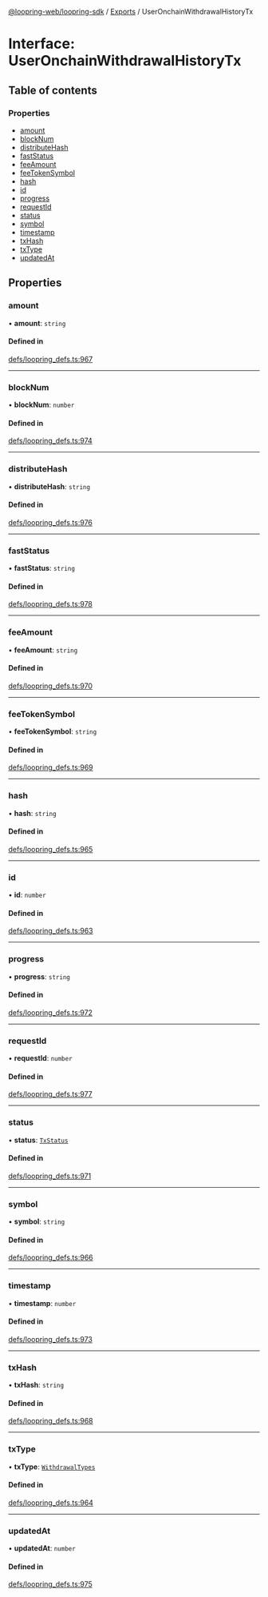 [@loopring-web/loopring-sdk](../README.md) / [Exports](../modules.md) / UserOnchainWithdrawalHistoryTx

# Interface: UserOnchainWithdrawalHistoryTx

## Table of contents

### Properties

- [amount](UserOnchainWithdrawalHistoryTx.md#amount)
- [blockNum](UserOnchainWithdrawalHistoryTx.md#blocknum)
- [distributeHash](UserOnchainWithdrawalHistoryTx.md#distributehash)
- [fastStatus](UserOnchainWithdrawalHistoryTx.md#faststatus)
- [feeAmount](UserOnchainWithdrawalHistoryTx.md#feeamount)
- [feeTokenSymbol](UserOnchainWithdrawalHistoryTx.md#feetokensymbol)
- [hash](UserOnchainWithdrawalHistoryTx.md#hash)
- [id](UserOnchainWithdrawalHistoryTx.md#id)
- [progress](UserOnchainWithdrawalHistoryTx.md#progress)
- [requestId](UserOnchainWithdrawalHistoryTx.md#requestid)
- [status](UserOnchainWithdrawalHistoryTx.md#status)
- [symbol](UserOnchainWithdrawalHistoryTx.md#symbol)
- [timestamp](UserOnchainWithdrawalHistoryTx.md#timestamp)
- [txHash](UserOnchainWithdrawalHistoryTx.md#txhash)
- [txType](UserOnchainWithdrawalHistoryTx.md#txtype)
- [updatedAt](UserOnchainWithdrawalHistoryTx.md#updatedat)

## Properties

### amount

• **amount**: `string`

#### Defined in

[defs/loopring_defs.ts:967](https://github.com/Loopring/loopring_sdk/blob/cd42b57/src/defs/loopring_defs.ts#L967)

___

### blockNum

• **blockNum**: `number`

#### Defined in

[defs/loopring_defs.ts:974](https://github.com/Loopring/loopring_sdk/blob/cd42b57/src/defs/loopring_defs.ts#L974)

___

### distributeHash

• **distributeHash**: `string`

#### Defined in

[defs/loopring_defs.ts:976](https://github.com/Loopring/loopring_sdk/blob/cd42b57/src/defs/loopring_defs.ts#L976)

___

### fastStatus

• **fastStatus**: `string`

#### Defined in

[defs/loopring_defs.ts:978](https://github.com/Loopring/loopring_sdk/blob/cd42b57/src/defs/loopring_defs.ts#L978)

___

### feeAmount

• **feeAmount**: `string`

#### Defined in

[defs/loopring_defs.ts:970](https://github.com/Loopring/loopring_sdk/blob/cd42b57/src/defs/loopring_defs.ts#L970)

___

### feeTokenSymbol

• **feeTokenSymbol**: `string`

#### Defined in

[defs/loopring_defs.ts:969](https://github.com/Loopring/loopring_sdk/blob/cd42b57/src/defs/loopring_defs.ts#L969)

___

### hash

• **hash**: `string`

#### Defined in

[defs/loopring_defs.ts:965](https://github.com/Loopring/loopring_sdk/blob/cd42b57/src/defs/loopring_defs.ts#L965)

___

### id

• **id**: `number`

#### Defined in

[defs/loopring_defs.ts:963](https://github.com/Loopring/loopring_sdk/blob/cd42b57/src/defs/loopring_defs.ts#L963)

___

### progress

• **progress**: `string`

#### Defined in

[defs/loopring_defs.ts:972](https://github.com/Loopring/loopring_sdk/blob/cd42b57/src/defs/loopring_defs.ts#L972)

___

### requestId

• **requestId**: `number`

#### Defined in

[defs/loopring_defs.ts:977](https://github.com/Loopring/loopring_sdk/blob/cd42b57/src/defs/loopring_defs.ts#L977)

___

### status

• **status**: [`TxStatus`](../enums/TxStatus.md)

#### Defined in

[defs/loopring_defs.ts:971](https://github.com/Loopring/loopring_sdk/blob/cd42b57/src/defs/loopring_defs.ts#L971)

___

### symbol

• **symbol**: `string`

#### Defined in

[defs/loopring_defs.ts:966](https://github.com/Loopring/loopring_sdk/blob/cd42b57/src/defs/loopring_defs.ts#L966)

___

### timestamp

• **timestamp**: `number`

#### Defined in

[defs/loopring_defs.ts:973](https://github.com/Loopring/loopring_sdk/blob/cd42b57/src/defs/loopring_defs.ts#L973)

___

### txHash

• **txHash**: `string`

#### Defined in

[defs/loopring_defs.ts:968](https://github.com/Loopring/loopring_sdk/blob/cd42b57/src/defs/loopring_defs.ts#L968)

___

### txType

• **txType**: [`WithdrawalTypes`](../enums/WithdrawalTypes.md)

#### Defined in

[defs/loopring_defs.ts:964](https://github.com/Loopring/loopring_sdk/blob/cd42b57/src/defs/loopring_defs.ts#L964)

___

### updatedAt

• **updatedAt**: `number`

#### Defined in

[defs/loopring_defs.ts:975](https://github.com/Loopring/loopring_sdk/blob/cd42b57/src/defs/loopring_defs.ts#L975)
